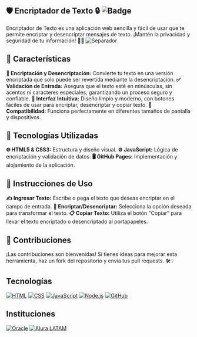## 🛡️ Encriptador de Texto 🔒 ![Badge](https://img.shields.io/badge/Seguridad%20Alta-brightgreen?style=for-the-badge&logo=shield)
Encriptador de Texto es una aplicación web sencilla y fácil de usar que te permite encriptar y desencriptar mensajes de texto. ¡Mantén la privacidad y seguridad de tu información! 💌🔐
![Separador](https://github.com/Kevinnra/ENCRIPTADOR-DE-TEXTO/tree/main/docs/assets#:~:text=1%20hour%20ago-,Screenshot%202024%2D08%2D14%20at%205.35.27%E2%80%AFPM.png,-creating%20a%20docs)
## 🌟 Características
**🔏 Encriptación y Desencriptación:** Convierte tu texto en una versión encriptada que solo puede ser revertida mediante la desencriptación.
**✅ Validación de Entrada:** Asegura que el texto esté en minúsculas, sin acentos ni caracteres especiales, garantizando un proceso seguro y confiable.
**🎨 Interfaz Intuitiva:** Diseño limpio y moderno, con botones fáciles de usar para encriptar, desencriptar y copiar texto.
**📱 Compatibilidad:** Funciona perfectamente en diferentes tamaños de pantalla y dispositivos.
## 🚀 Tecnologías Utilizadas
**🌐 HTML5 & CSS3:** Estructura y diseño visual.
**⚙️ JavaScript:** Lógica de encriptación y validación de datos.
**🖥️ GitHub Pages:** Implementación y alojamiento de la aplicación.
## 📝 Instrucciones de Uso
**✍️ Ingresar Texto:** Escribe o pega el texto que deseas encriptar en el campo de entrada.
**🔄 Encriptar/Desencriptar:** Selecciona la opción deseada para transformar el texto.
**📋 Copiar Texto:** Utiliza el botón "Copiar" para llevar el texto encriptado o desencriptado al portapapeles.
## 🤝 Contribuciones
¡Las contribuciones son bienvenidas! Si tienes ideas para mejorar esta herramienta, haz un fork del repositorio y envía tus pull requests. 🛠️💡

## Tecnologías
[![HTML](https://img.shields.io/badge/HTML-E34F26?style=for-the-badge&logo=html5&logoColor=white)](#)
[![CSS](https://img.shields.io/badge/CSS-1572B6?style=for-the-badge&logo=css3&logoColor=white)](#)
[![JavaScript](https://img.shields.io/badge/JavaScript-F7DF1E?style=for-the-badge&logo=javascript&logoColor=black)](#)
[![Node.js](https://img.shields.io/badge/Node.js-339933?style=for-the-badge&logo=nodedotjs&logoColor=white)](#)
[![GitHub](https://img.shields.io/badge/GitHub-181717?style=for-the-badge&logo=github&logoColor=white)](#)
## Instituciones
[![Oracle](https://img.shields.io/badge/Oracle-F80000?style=for-the-badge&logo=oracle&logoColor=white)](#)
[![Alura LATAM](https://img.shields.io/badge/Alura_LATAM-008CBA?style=for-the-badge&logo=alura&logoColor=white)](#)



